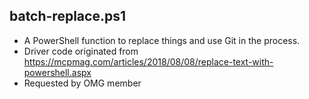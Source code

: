 ## batch-replace.ps1

- A PowerShell function to replace things and use Git in the process.
- Driver code originated from https://mcpmag.com/articles/2018/08/08/replace-text-with-powershell.aspx
- Requested by OMG member
